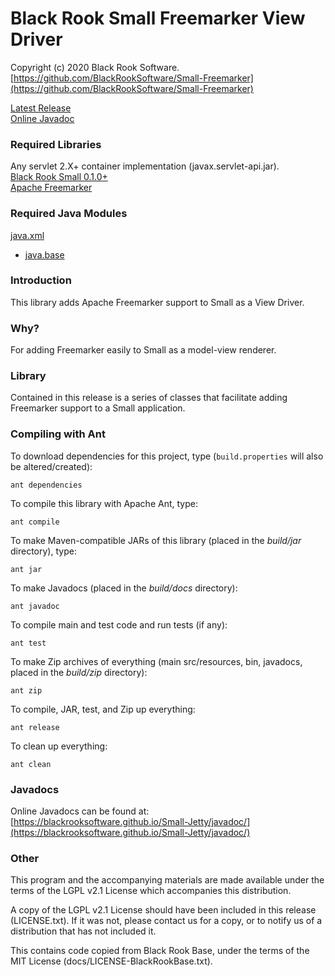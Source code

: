 # Black Rook Small Freemarker View Driver

Copyright (c) 2020 Black Rook Software.  
[https://github.com/BlackRookSoftware/Small-Freemarker](https://github.com/BlackRookSoftware/Small-Freemarker)

[Latest Release](https://github.com/BlackRookSoftware/Small-Freemarker/releases/latest)    
[Online Javadoc](https://blackrooksoftware.github.io/Small-Freemarker/javadoc/)


### Required Libraries

Any servlet 2.X+ container implementation (javax.servlet-api.jar).  
[Black Rook Small 0.1.0+](https://blackrooksoftware.github.io/Small)  
[Apache Freemarker](https://freemarker.apache.org/freemarkerdownload.html)  


### Required Java Modules

[java.xml](https://docs.oracle.com/en/java/javase/11/docs/api/java.xml/module-summary.html)  
* [java.base](https://docs.oracle.com/en/java/javase/11/docs/api/java.base/module-summary.html)  


### Introduction

This library adds Apache Freemarker support to Small as a View Driver.


### Why?

For adding Freemarker easily to Small as a model-view renderer.


### Library

Contained in this release is a series of classes that facilitate adding Freemarker support
to a Small application.


### Compiling with Ant

To download dependencies for this project, type (`build.properties` will also be altered/created):

	ant dependencies

To compile this library with Apache Ant, type:

	ant compile

To make Maven-compatible JARs of this library (placed in the *build/jar* directory), type:

	ant jar

To make Javadocs (placed in the *build/docs* directory):

	ant javadoc

To compile main and test code and run tests (if any):

	ant test

To make Zip archives of everything (main src/resources, bin, javadocs, placed in the *build/zip* directory):

	ant zip

To compile, JAR, test, and Zip up everything:

	ant release

To clean up everything:

	ant clean
	

### Javadocs

Online Javadocs can be found at: [https://blackrooksoftware.github.io/Small-Jetty/javadoc/](https://blackrooksoftware.github.io/Small-Jetty/javadoc/)

### Other

This program and the accompanying materials are made available under the 
terms of the LGPL v2.1 License which accompanies this distribution.

A copy of the LGPL v2.1 License should have been included in this release (LICENSE.txt).
If it was not, please contact us for a copy, or to notify us of a distribution
that has not included it. 

This contains code copied from Black Rook Base, under the terms of the MIT License (docs/LICENSE-BlackRookBase.txt).
